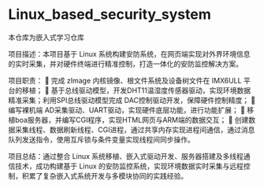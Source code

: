 # Linux_based_security_system
本仓库为嵌入式学习仓库

项目描述：本项目基于 Linux 系统构建安防系统，在网页端实现对外界环境信息的实时采集，并对硬件终端进行精准控制，打造一体化的安防监控解决方案。

项目职责：
	完成 zImage 内核镜像、根文件系统及设备树文件在 IMX6ULL 平台的移植；
	基于总线驱动模型，开发DHT11温湿度传感器驱动，实现环境数据精准采集；利用SPI总线驱动模型完成 DAC控制驱动开发，保障硬件控制精度；
	编写裸机端 AD采集驱动、UART驱动，实现硬件底层功能，进行功能扩展；
	移植boa服务器，并编写CGI程序，实现HTML网页与ARM端的数据交互；
	创建数据采集线程、数据刷新线程、CGI进程，通过共享内存实现进程间通信，通过消息队列发送指令，使用互斥锁与条件变量实现线程间同步操作。

项目总结：通过整合 Linux 系统移植、嵌入式驱动开发、服务器搭建及多线程通信技术，成功构建基于 Linux 的安防监控系统，实现环境数据实时采集与远程控制，积累了复杂嵌入式系统开发与多模块协同的实践经验。

